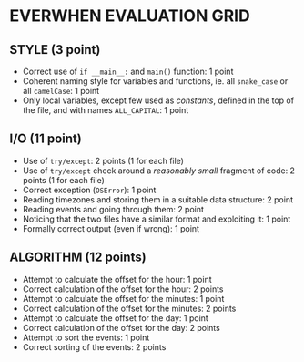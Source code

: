 # EVERWHEN EVALUATION GRID

## STYLE (3 point)

* Correct use of `if __main__:` and `main()` function: 1 point
* Coherent naming style for variables and functions, ie. all `snake_case` or all `camelCase`: 1 point
* Only local variables, except few used as *constants*, defined in the top of the file, and with names `ALL_CAPITAL`: 1 point

## I/O  (11 point)

* Use of `try/except`: 2 points (1 for each file)
* Use of `try/except` check around a *reasonably small* fragment of code: 2 points (1 for each file)
* Correct exception (`OSError`): 1 point
* Reading timezones and storing them in a suitable data structure: 2 point
* Reading events and going through them: 2 point
* Noticing that the two files have a similar format and exploiting it: 1 point
* Formally correct output (even if wrong): 1 point

## ALGORITHM (12 points)

* Attempt to calculate the offset for the hour: 1 point
* Correct calculation of the offset for the hour: 2 points
* Attempt to calculate the offset for the minutes: 1 point
* Correct calculation of the offset for the minutes: 2 points
* Attempt to calculate the offset for the day: 1 point
* Correct calculation of the offset for the day: 2 points
* Attempt to sort the events: 1 point
* Correct sorting of the events: 2 points
